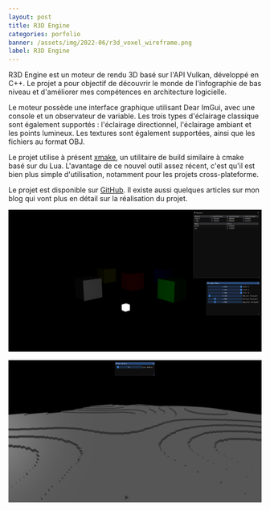 ```yaml
---
layout: post
title: R3D Engine
categories: porfolio
banner: /assets/img/2022-06/r3d_voxel_wireframe.png
label: R3D Engine
---
```


R3D Engine est un moteur de rendu 3D basé sur l'API Vulkan, développé en C++. Le projet a pour objectif de découvrir le monde de l'infographie de bas niveau et d'améliorer mes compétences en architecture logicielle.

Le moteur possède une interface graphique utilisant Dear ImGui, avec une console et un observateur de variable. Les trois types d'éclairage classique sont également supportés : l'éclairage directionnel, l'éclairage ambiant et les points lumineux. Les textures sont également supportées, ainsi que les fichiers au format OBJ.

Le projet utilise à présent [xmake](xmake-link), un utilitaire de build similaire à cmake basé sur du Lua. L'avantage de ce nouvel outil assez récent, c'est qu'il est bien plus simple d'utilisation, notamment pour les projets cross-plateforme.

Le projet est disponible sur [GitHub](https://github.com/MrScriptX/R3D_Engine). Il existe aussi quelques articles sur mon blog qui vont plus en détail sur la réalisation du projet.

![Exemple 1](/assets/img/2022-06/moving_light_02.png)

![R3D Voxel](/assets/img/2022-06/r3d_voxel.png)

[xmake-link]: https://xmake.io/